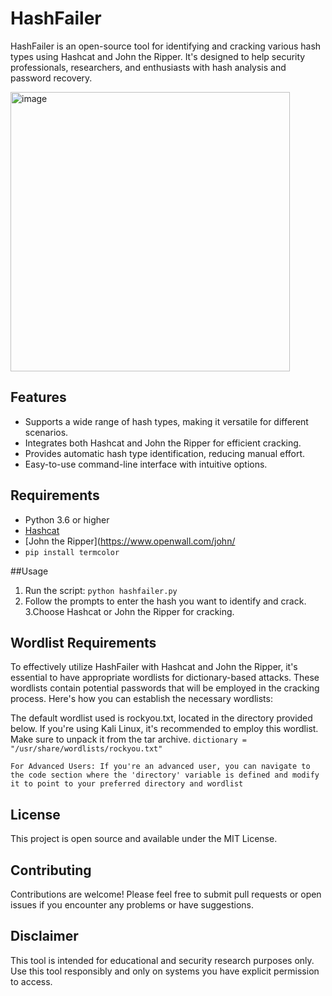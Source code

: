 # HashFailer

HashFailer is an open-source tool for identifying and cracking various hash types using Hashcat and John the Ripper. It's designed to help security professionals, researchers, and enthusiasts with hash analysis and password recovery.

<img width="447" alt="image" src="https://github.com/xpinux/Hashfailer/assets/33750676/6f3d55af-8126-49a4-9faa-88648a415fd2">

## Features

- Supports a wide range of hash types, making it versatile for different scenarios.
- Integrates both Hashcat and John the Ripper for efficient cracking.
- Provides automatic hash type identification, reducing manual effort.
- Easy-to-use command-line interface with intuitive options.


## Requirements

- Python 3.6 or higher
- [Hashcat](https://hashcat.net/hashcat/)
- [John the Ripper](https://www.openwall.com/john/
- `pip install termcolor`

##Usage
1. Run the script:
`python hashfailer.py`
2. Follow the prompts to enter the hash you want to identify and crack.
3.Choose Hashcat or John the Ripper for cracking.

## Wordlist Requirements

To effectively utilize HashFailer with Hashcat and John the Ripper, it's essential to have appropriate wordlists for dictionary-based attacks. These wordlists contain potential passwords that will be employed in the cracking process. Here's how you can establish the necessary wordlists:

The default wordlist used is rockyou.txt, located in the directory provided below. If you're using Kali Linux, it's recommended to employ this wordlist. Make sure to unpack it from the tar archive.
  `dictionary = "/usr/share/wordlists/rockyou.txt"`

`For Advanced Users: If you're an advanced user, you can navigate to the code section where the 'directory' variable is defined and modify it to point to your preferred directory and wordlist`

## License
This project is open source and available under the MIT License.

## Contributing
Contributions are welcome! Please feel free to submit pull requests or open issues if you encounter any problems or have suggestions.

## Disclaimer
This tool is intended for educational and security research purposes only. Use this tool responsibly and only on systems you have explicit permission to access.
